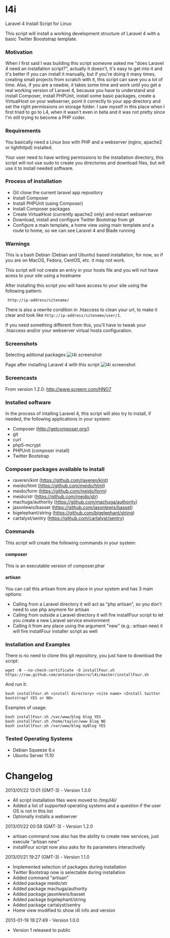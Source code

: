 l4i
===

Laravel 4 Install Script for Linux

This script will install a working development structure of Laravel 4 with a basic Twitter Booststrap template.

### Motivation

When I first said I was building this script someone asked me "does Laravel 4 need an installation script?", actually it doesn't, it's easy to get into it and it's better if you can install it manually, but if you're doing it many times, creating small projects from scratch with it, this script can save you a lot of time. Also, if you are a newbie, it takes some time and work until you get a real working version of Laravel 4, because you have to understand and install Composer, install PHPUnit, install some basic packages, create a VirtualHost on your webserver, point it correctly to your app directory and set the right permissions on storage folder. I saw myself in this place when I first tried to go to L4, when it wasn't even in beta and it was not pretty since I'm still trying to become a PHP coder.

### Requirements

You basically need a Linux box with PHP and a webserver (nginx, apache2 or lighthttpd) installed.

Your user need to have writing permissions to the installation directory, this script will not use sudo to create you directories and download files, but will use it to install needed software.

### Process of installation

* Git clone the current laravel app repository
* Install Composer
* Install PHPUnit (using Composer)
* Install Composer packages
* Create VirtualHost (currently apache2 only) and restart webserver
* Download, install and configure Twitter Bootstrap from git
* Configure a main template, a home view using main template and a route to home, so we can see Laravel 4 and Blade running

### Warnings

This is a bash Debian (Debian and Ubuntu) based installation, for now, so if you are on MacOS, Fedora, CentOS, etc. it may not work.

This script will not create an entry in your hosts file and you will not have acess to your site using a hostname

After installing this script you will have access to your site using the following pattern:
````
 http://ip-address/sitename/
````

There is also a rewrite condition in .htaccess to clean your url, to make it clear and look like `http://ip-address/sitename/user/1`.

If you need something different from this, you'll have to tweak your .htaccess and/or your webserver virtual hosts configuration.

### Screenshots

Selecting aditional packages
![l4i screenshot](http://puu.sh/1QM19)

Page after installing Laravel 4 with this script
![l4i screenshot](http://puu.sh/1PI8I)

### Screencasts

From version 1.2.0: http://www.screenr.com/HNO7

### Installed software

In the process of intalling Laravel 4, this script will also try to install, if needed, the following applications in your system:

* Composer (http://getcomposer.org/)
* git 
* curl
* php5-mcrypt
* PHPUnit (composer install)
* Twitter Bootstrap

### Composer packages available to install

* raveren/kint (https://github.com/raveren/kint)
* meido/html (https://github.com/meido/html)
* meido/form (https://github.com/meido/form)
* meido/str (https://github.com/meido/str)
* machuga/authority (https://github.com/machuga/authority)
* jasonlewis/basset (https://github.com/jasonlewis/basset)
* bigelephant/string (https://github.com/bigelephant/string)
* cartalyst/sentry (https://github.com/cartalyst/sentry)

### Commands

This script will create the following commands in your system:

#### composer
This is an executable version of composer.phar 

#### artisan 
You can call this artisan from any place in your system and has 3 main options:

* Calling from a Laravel directory it will act as "php artisan", so you don't need to use php anymore for artisan
* Calling from outside a Laravel directory it will fire installFour script to let you create a new Laravel service environment
* Calling it from any place using the argument "new" (e.g.: artisan new) it will fire installFour installer script as well

### Installation and Examples

There is no need to clone this git repository, you just have to download the script:
```
wget -N --no-check-certificate -O installFour.sh https://raw.github.com/antonioribeiro/l4i/master/installFour.sh
```

And run it:
```
bash installFour.sh <install directory> <site name> <Install twitter bootstrap? YES or NO>
```

Examples of usage:
```
bash installFour.sh /var/www/blog blog YES
bash installFour.sh /home/taylor/www blog NO
bash installFour.sh /var/www/blog myBlog YES
```

### Tested Operating Systems

* Debian Squeeze 6.x
* Ubuntu Server 11.10

# Changelog

2013/01/22 13:01 (GMT-3) - Version 1.3.0

* All script installation files were moved to /tmp/l4i/
* Added a list of supported operating systems and a question if the user OS is not in this list
* Optionally installs a webserver

2013/01/22 00:58 (GMT-3) - Version 1.2.0

* artisan command now also has the ability to create new services, just execute "artisan new"
* installFour script now also asks for its parameters interactivelly

2013/01/21 19:27 (GMT-3) - Version 1.1.0

* Implemented selection of packages during installation
* Twitter Bootstrap now is selectable during installation
* Added command "artisan"
* Added package meido/str 
* Added package machuga/authority 
* Added package jasonlewis/basset 
* Added package bigelephant/string 
* Added package cartalyst/sentry
* Home view modified to show i4l info and version

2013-01-19 19:27:49 - Version 1.0.0

* Version 1 released to public